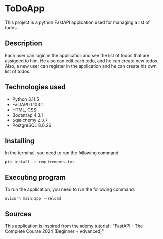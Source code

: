 # ToDoApp 

This project is a python FastAPI application used for managing a list of todos.

## Description

Each user can login in the application and see the list of todos that are assigned to him. He also can edit each todo, and he can create
new todos. 
Also, a new user can register in the application and he can create his own list of todos.

## Technologies used

* Python 3.11.5
* FastAPI 0.103.1
* HTML, CSS
* Bootstrap 4.3.1
* Sqlalchemy 2.0.7
* PostgreSQL 8.0.26

## Installing

In the terminal, you need to run the following command:
```
pip install -r requirements.txt
```

## Executing program

To run the application, you need to run the following command:
```
uvicorn main:app --reload
```

## Sources

This application is inspired from the udemy tutorial : "FastAPI - The Complete Course 2024 (Beginner + Advanced)"
